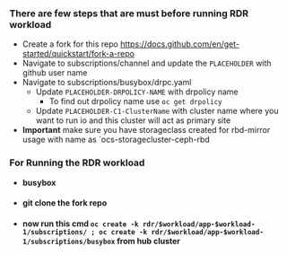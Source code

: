 ### There are few steps that are must before running RDR workload

- Create a fork for this repo https://docs.github.com/en/get-started/quickstart/fork-a-repo
- Navigate to subscriptions/channel and update the `PLACEHOLDER` with github user name
- Navigate to subscriptions/busybox/drpc.yaml 
  - Update `PLACEHOLDER-DRPOLICY-NAME` with drpolicy name 
    - To find out drpolicy name use `oc get drpolicy`
  - Update `PLACEHOLDER-C1-ClusterName` with cluster name where you want to run io and this cluster will act as primary site
- **Important** make sure you have storageclass created for rbd-mirror usage with name as `ocs-storagecluster-ceph-rbd

### For Running the RDR workload

- **busybox**
- #### git clone the fork repo
- #### now run this cmd **`oc create -k rdr/$workload/app-$workload-1/subscriptions/ ; oc create -k rdr/$workload/app-$workload-1/subscriptions/busybox`** from hub cluster

 
